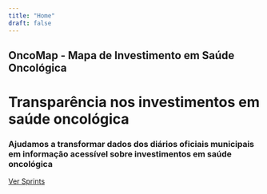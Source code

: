 ```yaml
---
title: "Home"
draft: false
---
```


<div class="hero">
  <div class="hero-content">
    <h2>OncoMap - Mapa de Investimento em Saúde Oncológica</h2>
    <h1>Transparência nos investimentos em saúde oncológica</h1>
    <h3>Ajudamos a transformar dados dos diários oficiais municipais em informação acessível sobre investimentos em saúde oncológica</h3>
  </div>

  <div class="hero-button">
    <a href="sprints/" class="btn">Ver Sprints</a>
  </div>

</div>

